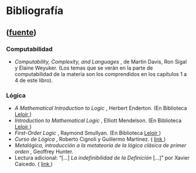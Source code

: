 # Bibliografía
([fuente](https://campus.exactas.uba.ar/course/view.php?id=1057&section=7))
---
###  **Computabilidad**

  * _Computability, Complexity, and Languages_ , de Martin Davis, Ron Sigal y Elaine Weyuker. (Los temas que se verán en la parte de computabilidad de la materia son los comprendidos en los capítulos 1 a 4 de este libro). 

###  **Lógica**

  * _A Mathematical Introduction to Logic_ , Herbert Enderton. (En Biblioteca [ Leloir ](http://www.opac.bl.fcen.uba.ar/index.php?catalogo=libros) ) 
  * _Introduction to Mathematical Logic_ , Elliott Mendelson. (En Biblioteca [ Leloir ](http://www.opac.bl.fcen.uba.ar/index.php?catalogo=libros) ) 
  * _First-Order Logic_ , Raymond Smullyan. (En Biblioteca [ Leloir ](http://www.opac.bl.fcen.uba.ar/index.php?catalogo=libros) ) 
  * _Curso de Lógica_ , Roberto Cignoli y Guillermo Martinez. ( [ link ](http://cms.dm.uba.ar/academico/materias/1ercuat2011/logica_y_computabilidad/apunteteorico.pdf) ) 
  * _Metalógica, introducción a la metateoría de la lógica clásica de primer orden_ , Geoffrey Hunter. 
  * Lectura adicional: “[...] _La indefinibilidad de la Definición_ [...]” por Xavier Caicedo. ( [ link ](http://cms.dm.uba.ar/academico/materias/1ercuat2012/logica_y_computabilidad/caicedo.djvu) ) 

